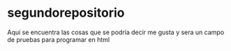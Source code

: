 # segundorepositorio
Aquí se encuentra las cosas que se podría decir me gusta y sera un campo de pruebas para programar en html
